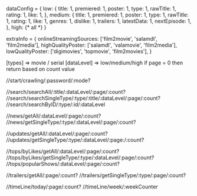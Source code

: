 dataConfig = {
    low: {
        title: 1,
        premiered: 1,
        poster: 1,
        type: 1,
        rawTitle: 1,
        rating: 1,
        like: 1,
    },
    medium: {
        title: 1,
        premiered: 1,
        poster: 1,
        type: 1,
        rawTitle: 1,
        rating: 1,
        like: 1,
        genres: 1,
        dislike: 1,
        trailers: 1,
        latestData: 1,
        nextEpisode: 1,
    },
    high: {* all *}
}

extraInfo = {
    onlineStreamingSources: ['film2movie', 'salamdl', 'film2media'],
    highQualityPoster: ['salamdl', 'valamovie', 'film2media'],
    lowQualityPoster: ['digimovies', 'topmovie', 'film2movies'],
}


[types] => movie / serial
[dataLevel] => low/medium/high
if page = 0 then return based on count value

//start/crawling/:password/:mode?

//search/searchAll/:title/:dataLevel/:page/:count?
//search/searchSingleType/:type/:title/:dataLevel/:page/:count?
//search/searchByID/:type/:id/:dataLevel

//news/getAll/:dataLevel/:page/:count?
//news/getSingleType/:type/:dataLevel/:page/:count?

//updates/getAll/:dataLevel/:page/:count?
//updates/getSingleType/:type/:dataLevel/:page:/:count?

//tops/byLikes/getAll/:dataLevel/:page/:count?
//tops/byLikes/getSingleType/:type/:dataLevel/:page/:count?
//tops/popularShows/:dataLevel/:page/:count?

//trailers/getAll/:page/:count?
//trailers/getSingleType/:type/:page/:count?

//timeLine/today/:page/:count?
//timeLine/week/:weekCounter
